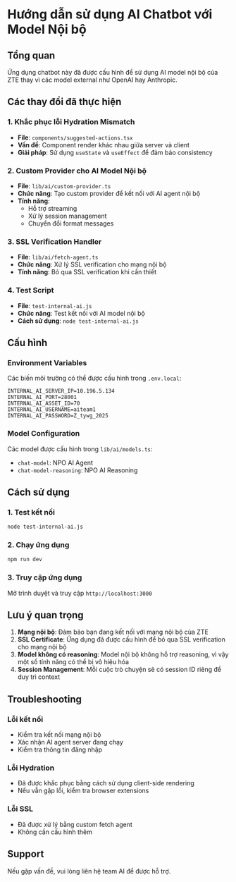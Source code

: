 # Hướng dẫn sử dụng AI Chatbot với Model Nội bộ

## Tổng quan

Ứng dụng chatbot này đã được cấu hình để sử dụng AI model nội bộ của ZTE thay vì các model external như OpenAI hay Anthropic.

## Các thay đổi đã thực hiện

### 1. Khắc phục lỗi Hydration Mismatch
- **File**: `components/suggested-actions.tsx`
- **Vấn đề**: Component render khác nhau giữa server và client
- **Giải pháp**: Sử dụng `useState` và `useEffect` để đảm bảo consistency

### 2. Custom Provider cho AI Model Nội bộ
- **File**: `lib/ai/custom-provider.ts`
- **Chức năng**: Tạo custom provider để kết nối với AI agent nội bộ
- **Tính năng**: 
  - Hỗ trợ streaming
  - Xử lý session management
  - Chuyển đổi format messages

### 3. SSL Verification Handler
- **File**: `lib/ai/fetch-agent.ts`
- **Chức năng**: Xử lý SSL verification cho mạng nội bộ
- **Tính năng**: Bỏ qua SSL verification khi cần thiết

### 4. Test Script
- **File**: `test-internal-ai.js`
- **Chức năng**: Test kết nối với AI model nội bộ
- **Cách sử dụng**: `node test-internal-ai.js`

## Cấu hình

### Environment Variables
Các biến môi trường có thể được cấu hình trong `.env.local`:

```env
INTERNAL_AI_SERVER_IP=10.196.5.134
INTERNAL_AI_PORT=28001
INTERNAL_AI_ASSET_ID=70
INTERNAL_AI_USERNAME=aiteam1
INTERNAL_AI_PASSWORD=Z_tywg_2025
```

### Model Configuration
Các model được cấu hình trong `lib/ai/models.ts`:
- `chat-model`: NPO AI Agent
- `chat-model-reasoning`: NPO AI Reasoning

## Cách sử dụng

### 1. Test kết nối
```bash
node test-internal-ai.js
```

### 2. Chạy ứng dụng
```bash
npm run dev
```

### 3. Truy cập ứng dụng
Mở trình duyệt và truy cập `http://localhost:3000`

## Lưu ý quan trọng

1. **Mạng nội bộ**: Đảm bảo bạn đang kết nối với mạng nội bộ của ZTE
2. **SSL Certificate**: Ứng dụng đã được cấu hình để bỏ qua SSL verification cho mạng nội bộ
3. **Model không có reasoning**: Model nội bộ không hỗ trợ reasoning, vì vậy một số tính năng có thể bị vô hiệu hóa
4. **Session Management**: Mỗi cuộc trò chuyện sẽ có session ID riêng để duy trì context

## Troubleshooting

### Lỗi kết nối
- Kiểm tra kết nối mạng nội bộ
- Xác nhận AI agent server đang chạy
- Kiểm tra thông tin đăng nhập

### Lỗi Hydration
- Đã được khắc phục bằng cách sử dụng client-side rendering
- Nếu vẫn gặp lỗi, kiểm tra browser extensions

### Lỗi SSL
- Đã được xử lý bằng custom fetch agent
- Không cần cấu hình thêm

## Support

Nếu gặp vấn đề, vui lòng liên hệ team AI để được hỗ trợ.
